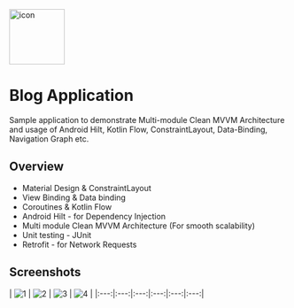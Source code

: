 <img src="app/src/main/ic_launcher-playstore.webp" alt="icon" width="100"/>

# Blog Application

Sample application to demonstrate Multi-module Clean MVVM Architecture and usage of Android Hilt,
Kotlin Flow, ConstraintLayout, Data-Binding, Navigation Graph etc.

## Overview

* Material Design & ConstraintLayout
* View Binding & Data binding
* Coroutines & Kotlin Flow
* Android Hilt - for Dependency Injection
* Multi module Clean MVVM Architecture (For smooth scalability)
* Unit testing - JUnit
* Retrofit - for Network Requests

## Screenshots

| ![1](screenshots/screenshot_1.png) | ![2](screenshots/screenshot_2.png)  | ![3](screenshots/screenshot_3.png) | ![4](screenshots/screenshot_4.png) |
|:---:|:---:|:---:|:---:|:---:|:---:|



